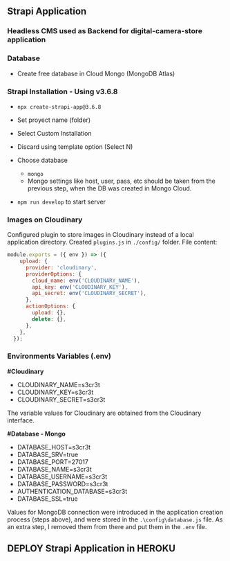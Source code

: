 ## Strapi Application

### Headless CMS used as Backend for digital-camera-store application

### Database

* Create free database in Cloud Mongo (MongoDB Atlas)


### Strapi Installation - Using v3.6.8
* `npx create-strapi-app@3.6.8`
* Set proyect name (folder)
* Select Custom Installation
* Discard using template option (Select N)
* Choose database
    * `mongo`
    * Mongo settings like host, user, pass, etc should be taken from the previous step, when the DB was created in Mongo Cloud.
        

* `npm run develop` to start server


### Images on Cloudinary
Configured plugin to store images in Cloudinary instead of a local application directory. Created `plugins.js` in `./config/` folder. File content:

```javascript
module.exports = ({ env }) => ({
    upload: {
      provider: 'cloudinary',
      providerOptions: {
        cloud_name: env('CLOUDINARY_NAME'),
        api_key: env('CLOUDINARY_KEY'),
        api_secret: env('CLOUDINARY_SECRET'),
      },
      actionOptions: {
        upload: {},
        delete: {},
      },
    },
  });
```

### Environments Variables  (.env)

**#Cloudinary**
* CLOUDINARY_NAME=s3cr3t
* CLOUDINARY_KEY=s3cr3t
* CLOUDINARY_SECRET=s3cr3t

The variable values ​​for Cloudinary are obtained from the Cloudinary interface.

**#Database - Mongo**
* DATABASE_HOST=s3cr3t
* DATABASE_SRV=true
* DATABASE_PORT=27017
* DATABASE_NAME=s3cr3t
* DATABASE_USERNAME=s3cr3t
* DATABASE_PASSWORD=s3cr3t
* AUTHENTICATION_DATABASE=s3cr3t
* DATABASE_SSL=true

Values for MongoDB connection were introduced in the application creation process (steps above), and were stored in the `.\config\database.js` file. As an extra step, I removed them from there and put them in the `.env` file.



## DEPLOY Strapi Application in HEROKU





